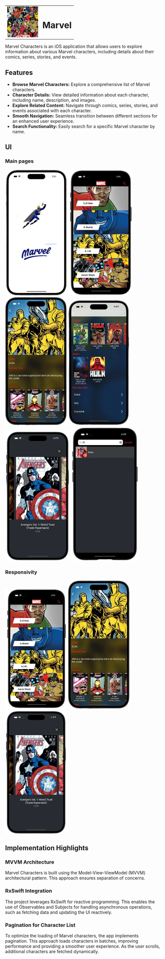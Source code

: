 <table>
  <tr>
    <td><img src="logo.png" alt="Marvel Logo" width="100" /></td>
    <td><h1>Marvel</h1></td>
  </tr>
</table>

Marvel Characters is an iOS application that allows users to explore information about various Marvel characters, including details about their comics, series, stories, and events.

## Features

- **Browse Marvel Characters:** Explore a comprehensive list of Marvel characters.
- **Character Details:** View detailed information about each character, including name, description, and images.
- **Explore Related Content:** Navigate through comics, series, stories, and events associated with each character.
- **Smooth Navigation:** Seamless transition between different sections for an enhanced user experience.
- **Search Functionality:** Easily search for a specific Marvel character by name.

## UI

### Main pages 
<div style="display: inline-block;">
    <img src="splash.png" alt="No Internet" width="200" />
  <img src="home.png" alt="No Internet" width="210" />
  <img src="details.png" alt="No Internet" width="200" />
  <img src="details2.png" alt="No Internet" width="200" />
  <img src="gallery.png" alt="Dark Mode" width="210" />
  <img src="search.png" alt="Dark Mode" width="220" />
</div>

### Responsivity
<div style="display: inline-block;">
  <img src="home.png" alt="No Internet" width="200" />
  <img src="details.png" alt="No Internet" width="200" />
  <img src="gallery.png" alt="Dark Mode" width="200" />
</div>







## Implementation Highlights

### MVVM Architecture

Marvel Characters is built using the Model-View-ViewModel (MVVM) architectural pattern. This approach ensures separation of concerns.

### RxSwift Integration

The project leverages RxSwift for reactive programming. This enables the use of Observables and Subjects for handling asynchronous operations, such as fetching data and updating the UI reactively.

### Pagination for Character List

To optimize the loading of Marvel characters, the app implements pagination. This approach loads characters in batches, improving performance and providing a smoother user experience. As the user scrolls, additional characters are fetched dynamically.

